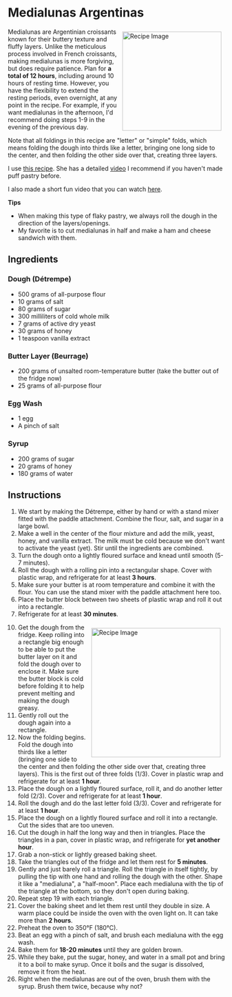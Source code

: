# Medialunas Argentinas
<img src="MedialunasTop.JPG" alt="Recipe Image" width = "230" height = "auto" style="margin:8px" align = "right">

Medialunas are Argentinian croissants known for their buttery texture and fluffy layers. Unlike the meticulous process involved in French croissants, making medialunas is more forgiving, but does require patience. Plan for **a total of 12 hours**, including around 10 hours of resting time. However, you have the flexibility to extend the resting periods, even overnight, at any point in the recipe. For example, if you want medialunas in the afternoon, I'd recommend doing steps 1-9 in the evening of the previous day. 

Note that all foldings in this recipe are "letter" or "simple" folds, which means folding the dough into thirds like a letter, bringing one long side to the center, and then folding the other side over that, creating three layers.

I use <a href="https://isabelvermal.com/medialunas-de-manteca/" target="_blank"> this recipe</a>. She has a detailed [video](https://youtu.be/gpVHElzSebg) I recommend if you haven't made puff pastry before. 

I also made a short fun video that you can watch [here](https://www.instagram.com/reel/C459vd6uJ3v/?utm_source=ig_web_copy_link&igsh=MzRlODBiNWFlZA==).


**Tips**
- When making this type of flaky pastry, we always roll the dough in the direction of the layers/openings.
- My favorite is to cut medialunas in half and make a ham and cheese sandwich with them.

## Ingredients
### Dough (Détrempe)
- 500 grams of all-purpose flour 
- 10 grams of salt
- 80 grams of sugar
- 300 milliliters of cold whole milk
- 7 grams of active dry yeast
- 30 grams of honey
- 1 teaspoon vanilla extract

### Butter Layer (Beurrage)
- 200 grams of unsalted room-temperature butter (take the butter out of the fridge now)
- 25 grams of all-purpose flour

### Egg Wash
- 1 egg 
- A pinch of salt

### Syrup
- 200 grams of sugar
- 20 grams of honey
- 180 grams of water


## Instructions
1. We start by making the Détrempe, either by hand or with a stand mixer fitted with the paddle attachment. Combine the flour, salt, and sugar in a large bowl.
2. Make a well in the center of the flour mixture and add the milk, yeast, honey, and vanilla extract. The milk must be cold because we don't want to activate the yeast (yet). Stir until the ingredients are combined.
4. Turn the dough onto a lightly floured surface and knead until smooth (5-7 minutes).
5. Roll the dough with a rolling pin into a rectangular shape. Cover with plastic wrap, and refrigerate for at least **3 hours**.
6. Make sure your butter is at room temperature and combine it with the flour. You can use the stand mixer with the paddle attachment here too.
7. Place the butter block between two sheets of plastic wrap and roll it out into a rectangle.
9. Refrigerate for at least **30 minutes**.
<img src="MedialunasSide.JPG" alt="Recipe Image" width = "300" height = "auto" style="margin:10px" align = "right">

10. Get the dough from the fridge. Keep rolling into a rectangle big enough to be able to put the butter layer on it and fold the dough over to enclose it. Make sure the butter block is cold before folding it to help prevent melting and making the dough greasy.
11. Gently roll out the dough again into a rectangle.
12. Now the folding begins. Fold the dough into thirds like a letter (bringing one side to the center and then folding the other side over that, creating three layers). This is the first out of three folds (1/3). Cover in plastic wrap and refrigerate for at least **1 hour**. 
13. Place the dough on a lightly floured surface, roll it, and do another letter fold (2/3). Cover and refrigerate for at least **1 hour**.
14. Roll the dough and do the last letter fold (3/3). Cover and refrigerate for at least **1 hour**.
15. Place the dough on a lightly floured surface and roll it into a rectangle. Cut the sides that are too uneven.
16. Cut the dough in half the long way and then in triangles. Place the triangles in a pan, cover in plastic wrap, and refrigerate for **yet another hour**.
17. Grab a non-stick or lightly greased baking sheet.
18. Take the triangles out of the fridge and let them rest for **5 minutes**.
19. Gently and just barely roll a triangle. Roll the triangle in itself tightly, by pulling the tip with one hand and rolling the dough with the other. Shape it like a "medialuna", a "half-moon". Place each medialuna with the tip of the triangle at the bottom, so they don't open during baking. 
20. Repeat step 19 with each triangle.
21. Cover the baking sheet and let them rest until they double in size. A warm place could be inside the oven with the oven light on. It can take more than **2 hours**.
22. Preheat the oven to 350°F (180°C).
23. Beat an egg with a pinch of salt, and brush each medialuna with the egg wash.
24. Bake them for **18-20 minutes** until they are golden brown.
25. While they bake, put the sugar, honey, and water in a small pot and bring it to a boil to make syrup. Once it boils and the sugar is dissolved, remove it from the heat.
26. Right when the medialunas are out of the oven, brush them with the syrup. Brush them twice, because why not?
